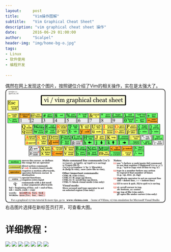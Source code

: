 ```yaml
---
layout:     post
title:      "Vim操作图解"
subtitle:   "Vim Graphical Cheat Sheet"
description: "vim graphical cheat sheet 操作"
date:       2016-06-29 01:00:00
author:     "Scalpel"
header-img: "img/home-bg-o.jpg"
tags:
- Linux
- 软件使用
- 编程开发

---
```

偶然在网上发现这个图片，按照键位介绍了Vim的相关操作，实在是太强大了。  
![](/img/post/vim-cheat-sheet.gif)
右击图片选择在新标签页打开，可查看大图。  
# 详细教程：
![](http://www.viemu.com/vi-vim-tutorial-1.gif)
![](http://www.viemu.com/vi-vim-tutorial-2.gif)
![](http://www.viemu.com/vi-vim-tutorial-3.gif)
![](http://www.viemu.com/vi-vim-tutorial-4.gif)
![](http://www.viemu.com/vi-vim-tutorial-5.gif)
![](http://www.viemu.com/vi-vim-tutorial-6.gif)
![](http://www.viemu.com/vi-vim-tutorial-7.gif)




